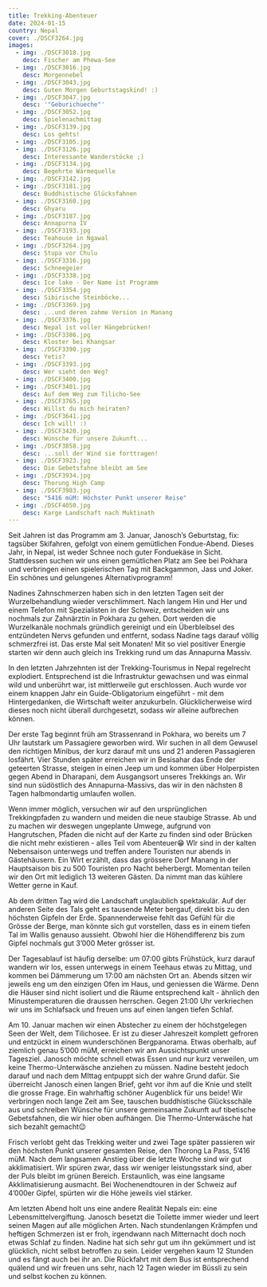 ```yaml
---
title: Trekking-Abenteuer
date: 2024-01-15
country: Nepal
cover: ./DSCF3264.jpg
images:
  - img: ./DSCF3018.jpg
    desc: Fischer am Phewa-See
  - img: ./DSCF3016.jpg
    desc: Morgennebel
  - img: ./DSCF3043.jpg
    desc: Guten Morgen Geburtstagskind! :)
  - img: ./DSCF3047.jpg
    desc: '"Geburichueche"'
  - img: ./DSCF3052.jpg
    desc: Spielenachmittag
  - img: ./DSCF3139.jpg
    desc: Los gehts!
  - img: ./DSCF3105.jpg
  - img: ./DSCF3126.jpg
    desc: Interessante Wanderstöcke ;)
  - img: ./DSCF3134.jpg
    desc: Begehrte Wärmequelle
  - img: ./DSCF3142.jpg
  - img: ./DSCF3181.jpg
    desc: Buddhistische Glücksfahnen
  - img: ./DSCF3160.jpg
    desc: Ghyaru
  - img: ./DSCF3187.jpg
    desc: Annapurna IV
  - img: ./DSCF3193.jpg
    desc: Teahouse in Ngawal
  - img: ./DSCF3264.jpg
    desc: Stupa vor Chulu
  - img: ./DSCF3316.jpg
    desc: Schneegeier
  - img: ./DSCF3338.jpg
    desc: Ice lake - Der Name ist Programm
  - img: ./DSCF3354.jpg
    desc: Sibirische Steinböcke...
  - img: ./DSCF3369.jpg
    desc: ...und deren zahme Version in Manang
  - img: ./DSCF3376.jpg
    desc: Nepal ist voller Hängebrücken!
  - img: ./DSCF3386.jpg
    desc: Kloster bei Khangsar
  - img: ./DSCF3390.jpg
    desc: Yetis?
  - img: ./DSCF3393.jpg
    desc: Wer sieht den Weg?
  - img: ./DSCF3400.jpg
  - img: ./DSCF3401.jpg
    desc: Auf dem Weg zum Tilicho-See
  - img: ./DSCF3765.jpg
    desc: Willst du mich heiraten?
  - img: ./DSCF3641.jpg
    desc: Ich will! :)
  - img: ./DSCF3420.jpg
    desc: Wünsche für unsere Zukunft...
  - img: ./DSCF3858.jpg
    desc: ...soll der Wind sie forttragen!
  - img: ./DSCF3923.jpg
    desc: Die Gebetsfahne bleibt am See
  - img: ./DSCF3934.jpg
    desc: Thorung High Camp
  - img: ./DSCF3983.jpg
    desc: "5416 müM: Höchster Punkt unserer Reise"
  - img: ./DSCF4050.jpg
    desc: Karge Landschaft nach Muktinath
---
```

Seit Jahren ist das Programm am 3. Januar, Janosch’s Geburtstag, fix: tagsüber Skifahren, gefolgt von einem gemütlichen Fondue-Abend. Dieses Jahr, in Nepal, ist weder Schnee noch guter Fonduekäse in Sicht. Stattdessen suchen wir uns einen gemütlichen Platz am See bei Pokhara und verbringen einen spielerischen Tag mit Backgammon, Jass und Joker. Ein schönes und gelungenes Alternativprogramm!

Nadines Zahnschmerzen haben sich in den letzten Tagen seit der Wurzelbehandlung wieder verschlimmert. Nach langem Hin und Her und einem Telefon mit Spezialisten in der Schweiz, entscheiden wir uns nochmals zur Zahnärztin in Pokhara zu gehen. Dort werden die Wurzelkanäle nochmals gründlich gereinigt und ein Überbleibsel des entzündeten Nervs gefunden und entfernt, sodass Nadine tags darauf völlig schmerzfrei ist. Das erste Mal seit Monaten! Mit so viel positiver Energie starten wir denn auch gleich ins Trekking rund um das Annapurna Massiv.

In den letzten Jahrzehnten ist der Trekking-Tourismus in Nepal regelrecht explodiert. Entsprechend ist die Infrastruktur gewachsen und was einmal wild und unberührt war, ist mittlerweile gut erschlossen. Auch wurde vor einem knappen Jahr ein Guide-Obligatorium eingeführt - mit dem Hintergedanken, die Wirtschaft weiter anzukurbeln. Glücklicherweise wird dieses noch nicht überall durchgesetzt, sodass wir alleine aufbrechen können.

Der erste Tag beginnt früh am Strassenrand in Pokhara, wo bereits um 7 Uhr lautstark um Passagiere geworben wird. Wir suchen in all dem Gewusel den richtigen Minibus, der kurz darauf mit uns und 21 anderen Passagieren losfährt. Vier Stunden später erreichen wir in Besisahar das Ende der geteerten Strasse, steigen in einen Jeep um und kommen über Holperpisten gegen Abend in Dharapani, dem Ausgangsort unseres Trekkings an. Wir sind nun südöstlich des Annapurna-Massivs, das wir in den nächsten 8 Tagen halbmondartig umlaufen wollen.

Wenn immer möglich, versuchen wir auf den ursprünglichen Trekkingpfaden zu wandern und meiden die neue staubige Strasse. Ab und zu machen wir deswegen ungeplante Umwege, aufgrund von Hangrutschen, Pfaden die nicht auf der Karte zu finden sind oder Brücken die nicht mehr existieren - alles Teil vom Abenteuer😁 WIr sind in der kalten Nebensaison unterwegs und treffen andere Touristen nur abends in Gästehäusern. Ein Wirt erzählt, dass das grössere Dorf Manang in der Hauptsaison bis zu 500 Touristen pro Nacht beherbergt. Momentan teilen wir den Ort mit lediglich 13 weiteren Gästen. Da nimmt man das kühlere Wetter gerne in Kauf.

Ab dem dritten Tag wird die Landschaft unglaublich spektakulär. Auf der anderen Seite des Tals geht es tausende Meter bergauf, direkt bis zu den höchsten Gipfeln der Erde. Spannenderweise fehlt das Gefühl für die Grösse der Berge, man könnte sich gut vorstellen, dass es in einem tiefen Tal im Wallis genauso aussieht. Obwohl hier die Höhendifferenz bis zum Gipfel nochmals gut 3’000 Meter grösser ist.

Der Tagesablauf ist häufig derselbe: um 07:00 gibts Frühstück, kurz darauf wandern wir los, essen unterwegs in einem Teehaus etwas zu Mittag, und kommen bei Dämmerung um 17:00 am nächsten Ort an. Abends sitzen wir jeweils eng um den einzigen Ofen im Haus, und geniessen die Wärme. Denn die Häuser sind nicht isoliert und die Räume entsprechend kalt - ähnlich den Minustemperaturen die draussen herrschen. Gegen 21:00 Uhr verkriechen wir uns im Schlafsack und freuen uns auf einen langen tiefen Schlaf.

Am 10. Januar machen wir einen Abstecher zu einem der höchstgelegen Seen der Welt, dem Tilichosee. Er ist zu dieser Jahreszeit komplett gefroren und entzückt in einem wunderschönen Bergpanorama. Etwas oberhalb, auf ziemlich genau 5’000 müM, erreichen wir am Aussichtspunkt unser Tagesziel. Janosch möchte schnell etwas Essen und nur kurz verweilen, um keine Thermo-Unterwäsche anziehen zu müssen. Nadine besteht jedoch darauf und nach dem MIttag entpuppt sich der wahre Grund dafür. Sie überreicht Janosch einen langen Brief, geht vor ihm auf die Knie und stellt die grosse Frage. Ein wahrhaftig schöner Augenblick für uns beide! Wir verbringen noch lange Zeit am See, tauschen buddhistische Glücksschäle aus und schreiben Wünsche für unsere gemeinsame Zukunft auf tibetische Gebetsfahnen, die wir hier oben aufhängen. Die Thermo-Unterwäsche hat sich bezahlt gemacht😉

Frisch verlobt geht das Trekking weiter und zwei Tage später passieren wir den höchsten Punkt unserer gesamten Reise, den Thorong La Pass, 5’416 müM. Nach dem langsamen Anstieg über die letzte Woche sind wir gut akklimatisiert. Wir spüren zwar, dass wir weniger leistungsstark sind, aber der Puls bleibt im grünen Bereich. Erstaunlich, was eine langsame Akklimatisierung ausmacht. Bei Wochenendtouren in der Schweiz auf 4’000er Gipfel, spürten wir die Höhe jeweils viel stärker.

Am letzten Abend holt uns eine andere Realität Nepals ein: eine Lebensmittelvergiftung. Janosch besetzt die Toilette immer wieder und leert seinen Magen auf alle möglichen Arten. Nach stundenlangen Krämpfen und heftigen Schmerzen ist er froh, irgendwann nach Mitternacht doch noch etwas Schlaf zu finden. Nadine hat sich sehr gut um ihn gekümmert und ist glücklich, nicht selbst betroffen zu sein. Leider vergehen kaum 12 Stunden und es fängt auch bei ihr an. Die Rückfahrt mit dem Bus ist entsprechend quälend und wir freuen uns sehr, nach 12 Tagen wieder im Büssli zu sein und selbst kochen zu können.
